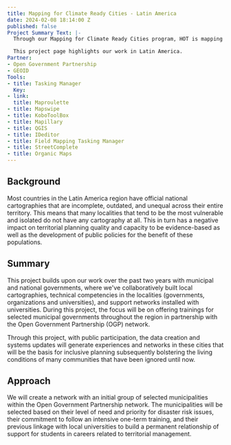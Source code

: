 ```yaml
---
title: Mapping for Climate Ready Cities - Latin America
date: 2024-02-08 18:14:00 Z
published: false
Project Summary Text: |-
  Through our Mapping for Climate Ready Cities program, HOT is mapping cities in four priority regions across the world and developing a thriving ecosystem to create, interpret, and use maps to respond to and reduce climate risks in densely populated urban areas.

  This project page highlights our work in Latin America.
Partner:
- Open Government Partnership
- GEOID
Tools:
- title: Tasking Manager
  Key: 
- link: 
  title: Maproulette
- title: Mapswipe
- title: KoboToolBox
- title: Mapillary
- title: QGIS
- title: IDeditor
- title: Field Mapping Tasking Manager
- title: StreetComplete
- title: Organic Maps
---
```


## Background
Most countries in the Latin America region have official national cartographies that are incomplete, outdated, and unequal across their entire territory. This means that many localities that tend to be the most vulnerable and isolated do not have any cartography at all. This in turn has a negative impact on territorial planning quality and capacity to be evidence-based as well as the development of public policies for the benefit of these populations.

## Summary
This project builds upon our work over the past two years with municipal and national governments, where we've collaboratively built local cartographies, technical competencies in the localities (governments, organizations and universities), and support networks installed with universities. During this project, the focus will be on offering trainings for selected municipal governments throughout the region in partnership with the Open Government Partnership (OGP) network. 

Through this project, with public participation, the data creation and systems updates will generate experiences and networks in these cities that will be the basis for inclusive planning subsequently bolstering the living conditions of many communities that have been ignored until now.

## Approach
We will create a network with an initial group of selected municipalities within the Open Government Partnership network. The municipalities will be selected based on their level of need and priority for disaster risk issues, their commitment to follow an intensive one-term training, and their previous linkage with local universities to build a permanent relationship of support for students in careers related to territorial management.